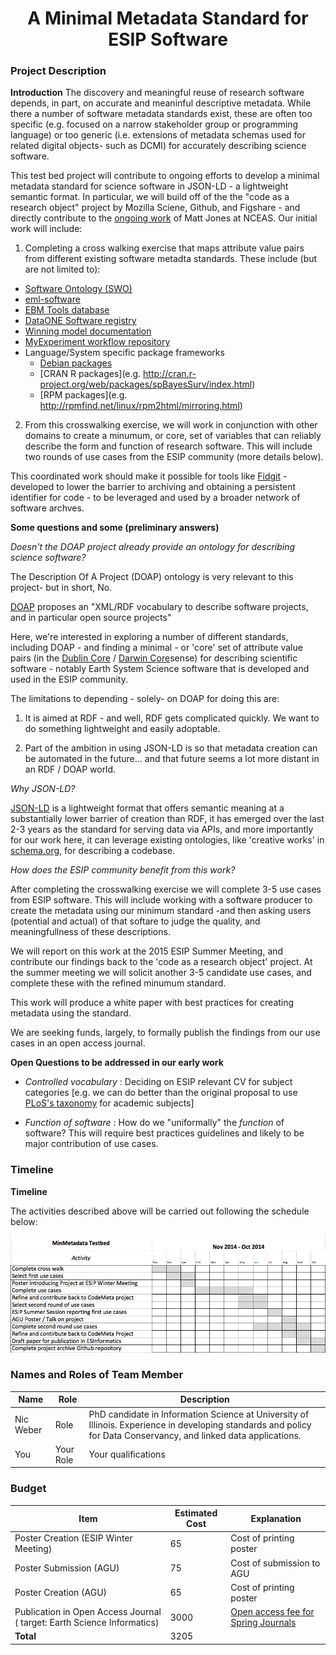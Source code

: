 
<center><h1>A Minimal Metadata Standard for ESIP Software</h1></center>

### Project Description 

**Introduction**
The discovery and meaningful reuse of research software depends, in part, on accurate and meaninful descriptive metadata. While there a number of software metadata standards exist, these are often too specific (e.g. focused on a narrow stakeholder group or programming language) or too generic (i.e. extensions of metadata schemas used for related digital objects- such as DCMI) for accurately describing science software. 

This test bed project will contribute to ongoing efforts to develop a minimal metadata standard for science software in JSON-LD - a lightweight semantic format. In particular, we will build off of the the "code as a research object" project by Mozilla Sciene, Github, and Figshare - and directly contribute to the [ongoing work](https://github.com/mbjones/codemeta) of Matt Jones at NCEAS. Our initial work will include:

1. Completing a cross walking exercise that maps attribute value pairs from different existing software metadta standards. These include (but are not limited to):
 
- [Software Ontology (SWO)](http://www.jbiomedsem.com/content/5/1/25)
- [eml-software](http://knb.ecoinformatics.org/sofwtare/eml)
- [EBM Tools database](http://www.ebmtools.org/)
- [DataONE Software registry](https://www.dataone.org/software-tools)
- [Winning model documentation](https://www.kaggle.com/wiki/WinningModelDocumentationTemplate)
- [MyExperiment workflow repository](http://www.myexperiment.org/)
- Language/System specific package frameworks
    - [Debian packages](http://www.fossology.org/projects/fossology/wiki/Debian_metadata)
    - [CRAN R packages](e.g. http://cran.r-project.org/web/packages/spBayesSurv/index.html)
    - [RPM packages](e.g. http://rpmfind.net/linux/rpm2html/mirroring.html)

2. From this crosswalking exercise, we will work in conjunction with other domains to create a minumum, or core, set of variables that can reliably describe the form and function of research software. This will include two rounds of use cases from the ESIP community (more details below). 

This coordinated work should make it possible for tools like [Fidgit](https://github.com/openjournals/fidgit) -  developed to lower the barrier to archiving and obtaining a persistent identifier for code -  to be leveraged and used by a broader network of software archves. 

**Some questions and some (preliminary answers)** 

*Doesn't the DOAP project already provide an ontology for describing science software?*

The Description Of A Project (DOAP) ontology is very relevant to this project- but in short, No. 

[DOAP](https://github.com/edumbill/doap) proposes an "XML/RDF vocabulary to describe software projects, and in particular open source projects" 

Here, we're interested in exploring a number of different standards, including DOAP - and finding a minimal - or 'core' set of attribute value pairs (in the [Dublin Core](http://dublincore.org/documents/dces/) / [Darwin Core](http://rs.tdwg.org/dwc/)sense) for describing scientific software - notably Earth System Science software that is developed and used in the ESIP community. 

The limitations to depending - solely- on DOAP for doing this are: 

1. It is aimed at RDF - and well, RDF gets complicated quickly. We want to do something lightweight and easily adoptable. 

2. Part of the ambition in using JSON-LD is so that metadata creation can be automated in the future... and that future seems a lot more distant in an RDF / DOAP world.  

*Why JSON-LD?*

[JSON-LD](http://json-ld.org/) is a lightweight format that offers semantic meaning at a substantially lower barrier of creation than RDF, it has emerged over the last 2-3 years as the standard for serving data via APIs, and more importantly for our work here, it can leverage existing ontologies, like 'creative works' in [schema.org](http://schema.org/Code), for describing a codebase.

*How does the ESIP community benefit from this work?*

After completing the crosswalking exercise we will complete 3-5 use cases from ESIP software. This will include working with a software producer to create the metadata using our minimum standard -and then asking users (potential and actual) of that softare to judge the quality, and meaningfullness of these descriptions. 

We will report on this work at the 2015 ESIP Summer Meeting, and contribute our findings back to the 'code as a research object' project. At the summer meeting we will solicit another 3-5 candidate use cases, and complete these with the refined minumum standard. 

This work will produce a white paper with best practices for creating metadata using the standard. 

We are seeking funds, largely, to formally publish the findings from our use cases in an open access journal. 

**Open Questions to be addressed in our early work**
 
- *Controlled vocabulary* : Deciding on ESIP relevant CV for subject categories [e.g. we can do better than the original proposal to use [PLoS's taxonomy](http://www.plosone.org/taxonomy) for academic subjects]
 
- *Function of software* : How do we "uniformally"  the *function* of software? This will require best practices guidelines and likely to be major contribution of use cases. 

### Timeline

**Timeline**

The activities described above will be carried out following the schedule below:

![](https://raw.githubusercontent.com/nniiicc/ESIP_TestBed_CodeMinMeta/master/Images/Gantt-MinMeta.png)


### Names and Roles of Team Member

| Name | Role | Description |
|-----------|-----------|------------|
| Nic Weber | Role | PhD candidate in Information Science at University of Illinois. Experience in developing standards and policy for Data Conservancy, and linked data applications. |
| You  | Your Role | Your qualifications |


### Budget

| Item                                                                    | Estimated Cost | Explanation                                                                                        |
|-------------------------------------------------------------------------|----------------|----------------------------------------------------------------------------------------------------|
| Poster Creation (ESIP Winter Meeting)                                   | 65             | Cost of printing poster                                                                            |
| Poster Submission (AGU)                                                 | 75             | Cost of submission to AGU                                                                          |
| Poster Creation (AGU)                                                   | 65             | Cost of printing poster                                                                            |
| Publication in Open Access Journal ( target: Earth Science Informatics) | 3000           | [Open access fee for Spring Journals](http://www.springer.com/gp/open-access/springer-open-choice) |
| **Total**                                                                  | 3205           |                                                                                                    |


